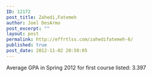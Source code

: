 ```yaml
---
ID: 12172
post_title: Zahedi,Fatemeh
author: Joel DesArmo
post_excerpt: ""
layout: post
permalink: http://effrtlss.com/zahedifatemeh-6/
published: true
post_date: 2012-11-02 20:50:05
---
```

<p>Average GPA in Spring 2012 for first course listed: 3.397</p>